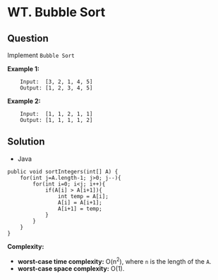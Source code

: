 # WT. Bubble Sort

## Question

Implement `Bubble Sort`

**Example 1:**
```
	Input:  [3, 2, 1, 4, 5]
	Output: [1, 2, 3, 4, 5]
```

**Example 2:**
```
	Input:  [1, 1, 2, 1, 1]
	Output: [1, 1, 1, 1, 2]
```	

## Solution

* Java
```
public void sortIntegers(int[] A) {
    for(int j=A.length-1; j>0; j--){
        for(int i=0; i<j; i++){
            if(A[i] > A[i+1]){
                int temp = A[i];
                A[i] = A[i+1];
                A[i+1] = temp;
            }
        }
    }
}
```

**Complexity:**

* **worst-case time complexity:** O(n<sup>2</sup>), where `n` is the length of the `A`.
* **worst-case space complexity:** O(1).


